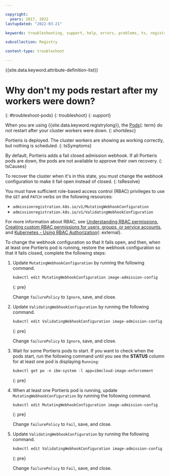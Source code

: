 ```yaml
---

copyright:
  years: 2017, 2022
lastupdated: "2022-03-21"

keywords: troubleshooting, support, help, errors, problems, ts, registry, pods don't restart, workers down, pods, workers

subcollection: Registry

content-type: troubleshoot

---
```


{{site.data.keyword.attribute-definition-list}}

# Why don't my pods restart after my workers were down?
{: #troubleshoot-pods}
{: troubleshoot}
{: support}

When you are using {{site.data.keyword.registrylong}}, the [Pods](x8461823){: term} do not restart after your cluster workers were down.
{: shortdesc}

Portieris is deployed. The cluster workers are showing as working correctly, but nothing is scheduled.
{: tsSymptoms}

By default, Portieris adds a fail closed admission webhook. If all Portieris pods are down, the pods are not available to approve their own recovery.
{: tsCauses}

To recover the cluster when it's in this state, you must change the webhook configuration to make it fail open instead of closed.
{: tsResolve}

You must have sufficient role-based access control (RBAC) privileges to use the `GET` and `PATCH` verbs on the following resources:

- `admissionregistration.k8s.io/v1/MutatingWebhookConfiguration`
- `admissionregistration.k8s.io/v1/ValidatingWebhookConfiguration`

For more information about RBAC, see [Understanding RBAC permissions](/docs/containers?topic=containers-users#understand-rbac), [Creating custom RBAC permissions for users, groups, or service accounts](/docs/containers?topic=containers-users#rbac), and [Kubernetes - Using RBAC Authorization](https://kubernetes.io/docs/reference/access-authn-authz/rbac/){: external}.

To change the webhook configuration so that it fails open, and then, when at least one Portieris pod is running, restore the webhook configuration so that it fails closed, complete the following steps:

1. Update `MutatingWebhookConfiguration` by running the following command.

    ```txt
    kubectl edit MutatingWebhookConfiguration image-admission-config
    ```
    {: pre}

    Change `failurePolicy` to `Ignore`, save, and close.

2. Update `ValidatingWebhookConfiguration` by running the following command.

    ```txt
    kubectl edit ValidatingWebhookConfiguration image-admission-config
    ```
    {: pre}

    Change `failurePolicy` to `Ignore`, save, and close.

3. Wait for some Portieris pods to start. If you want to check when the pods start, run the following command until you see the **STATUS** column for at least one pod is displaying `Running`:

    ```txt
    kubectl get po -n ibm-system -l app=ibmcloud-image-enforcement
    ```
    {: pre}

4. When at least one Portieris pod is running, update `MutatingWebhookConfiguration` by running the following command.

    ```txt
    kubectl edit MutatingWebhookConfiguration image-admission-config
    ```
    {: pre}

    Change `failurePolicy` to `Fail`, save, and close.

5. Update `ValidatingWebhookConfiguration` by running the following command.

    ```txt
    kubectl edit ValidatingWebhookConfiguration image-admission-config
    ```
    {: pre}

    Change `failurePolicy` to `Fail`, save, and close.


